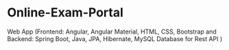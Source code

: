 # Online-Exam-Portal
 Web App (Frontend: Angular, Angular Material, HTML, CSS, Bootstrap   and    
 Backend: Spring Boot, Java, JPA, Hibernate, MySQL Database for Rest API )
